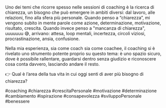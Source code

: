 Uno dei temi che ricorre spesso nelle sessioni di coaching è la ricerca di chiarezza, un bisogno che può emergere in ambiti diversi: dal lavoro, alle relazioni, fino alla sfera più personale.
Quando penso a “chiarezza”, mi vengono subito in mente parole come azione, determinazione, motivazione, risultato, crescita.
Quando invece penso a "mancanza di chiarezza", uuuuuuu 😅, arrivano: attesa, loop mentali, incertezza, circoli viziosi, procrastinazione, ansia, confusione.

Nella mia esperienza, sia come coach sia come coachee, il coaching si è rivelato uno strumento potente proprio su questo tema: è uno spazio sicuro, dove è possibile rallentare, guardarsi dentro senza giudizio e riconoscere cosa conta davvero, lasciando andare il resto.

👉 Qual è l’area della tua vita in cui oggi senti di aver più bisogno di chiarezza?

#coaching #chiarezza #crescitaPersonale #motivazione #determinazione #cambiamento #ispirazione #consapevolezza #sviluppoPersonale #benessere
